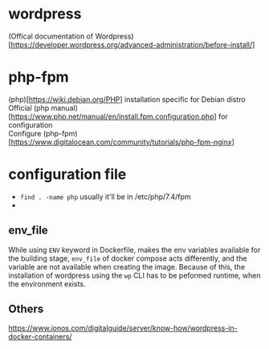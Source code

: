 # wordpress
(Offical documentation of Wordpress)[https://developer.wordpress.org/advanced-administration/before-install/]  

# php-fpm
(php)[https://wiki.debian.org/PHP] installation specific for Debian distro  
Official (php manual)[https://www.php.net/manual/en/install.fpm.configuration.php] for configuration  
Configure (php-fpm)[https://www.digitalocean.com/community/tutorials/php-fpm-nginx]  

# configuration file
- `find . -name php` usually it'll be in /etc/php/7.4/fpm
- 

## env_file
While using `ENV` keyword in Dockerfile, makes the env variables available for the building stage, `env_file` of docker compose acts differently, and the variable are not available when creating the image. Because of this, the installation of wordpress using the `wp` CLI has to be peformed runtime, when the environment exists.

## Others
https://www.ionos.com/digitalguide/server/know-how/wordpress-in-docker-containers/
